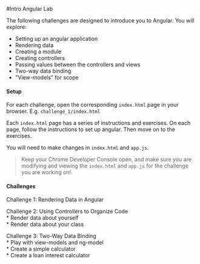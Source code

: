 #Intro Angular Lab

The following challenges are designed to introduce you to Angular.  You will explore:
* Setting up an angular application
* Rendering data
* Creating a module
* Creating controllers
* Passing values between the controllers and views
* Two-way data binding
* "View-models" for scope

#### Setup
For each challenge, open the corresponding `index.html` page in your browser. E.g. `challenge_1/index.html`

Each `index.html` page has a series of instructions and exercises. On each page, follow the instructions to set up angular. Then move on to the exercises.

You will need to make changes in `index.html` and `app.js`.

> Keep your Chrome Developer Console open, and make sure you are modifying and viewing the `index.html` and `app.js` for the challenge you are working on!

#### Challenges
Challenge 1: Rendering Data in Angular

Challenge 2: Using Controllers to Organize Code  
    * Render data about yourself  
    * Render data about your class  
    
Challenge 3: Two-Way Data Binding  
    * Play with view-models and ng-model   
    * Create a simple calculator  
    * Create a loan interest calculator  
